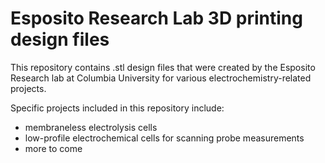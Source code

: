 # Esposito Research Lab 3D printing design files

This repository contains .stl design files that were created by the Esposito Research lab at Columbia University for various electrochemistry-related projects.

Specific projects included in this repository include:
- membraneless electrolysis cells
- low-profile electrochemical cells for scanning probe measurements
- more to come

